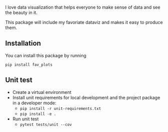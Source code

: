 I love data visualization that helps everyone to make sense of data and see the beauty in it. 

This package will include my favoriate dataviz and makes it easy to produce them. 

## Installation

You can install this package by running

`pip install fav_plots`

## Unit test

* Create a virtual environment
* Install unit requirements for local development and the project package in a developer mode:
    * `pip install -r unit-requirements.txt`
    * `pip install -e .`
* Run unit test
    * `pytest tests/unit --cov` 
